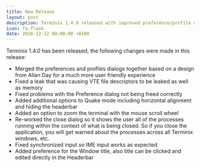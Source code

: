 ```yaml
---
title: New Release
layout: post
description: Terminix 1.4.0 released with improved preference/profile dialog, new features and many bug fixes.
icon: fa-flask 
date: 2016-12-22 00:00:00 +0100
---
```


Terminix 1.4.0 has been released, the following changes were made in this release:

* Merged the preferences and profiles dialogs together based on a design from Allan Day for a much more user friendly experience
* Fixed a leak that was causing VTE file descriptors to be leaked as well as memory
* Fixed problems with the Preference dialog not being freed correctly
* Added additional options to Quake mode including horizontal alignment and hiding the headerbar
* Added an option to zoom the terminal with the mouse scroll wheel
* Re-worked the close dialog so it shows the user all of the processes running within the context of what is being closed. So if you close the application, you will get warned about the processes across all Terminix windows, etc.
* Fixed synchronized input so IME input works as expected
* Added preference for the Window title, also title can be clicked and edited directly in the Headerbar